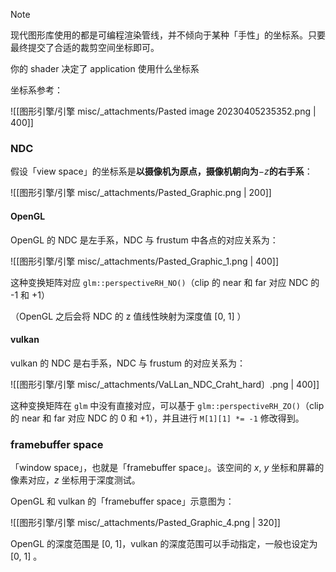 

> [!note] 
> 现代图形库使用的都是可编程渲染管线，并不倾向于某种「手性」的坐标系。只要最终提交了合适的裁剪空间坐标即可。
> 
> 你的 shader 决定了 application 使用什么坐标系

坐标系参考：

![[图形引擎/引擎 misc/_attachments/Pasted image 20230405235352.png | 400]]

### NDC

假设「view space」的坐标系是**以摄像机为原点，摄像机朝向为**$-z$**的右手系**：

![[图形引擎/引擎 misc/_attachments/Pasted_Graphic.png | 200]]

#### OpenGL

OpenGL 的 NDC 是左手系，NDC 与 frustum 中各点的对应关系为：

![[图形引擎/引擎 misc/_attachments/Pasted_Graphic_1.png | 400]]

这种变换矩阵对应 `glm::perspectiveRH_NO()`（clip 的 near 和 far 对应 NDC 的 -1 和 +1）

（OpenGL 之后会将 NDC 的 z 值线性映射为深度值 $[0,\ 1]$ ）


#### vulkan

vulkan 的 NDC 是右手系，NDC 与 frustum 的对应关系为：

![[图形引擎/引擎 misc/_attachments/VaLLan_NDC_Craht_hard〕.png | 400]]


这种变换矩阵在 `glm` 中没有直接对应，可以基于 `glm::perspectiveRH_ZO()`（clip 的 near 和 far 对应 NDC 的 0 和 +1），并且进行 `M[1][1] *= -1` 修改得到。


### framebuffer space

「window space」，也就是「framebuffer space」。该空间的 $x,\ y$ 坐标和屏幕的像素对应，$z$ 坐标用于深度测试。

OpenGL 和 vulkan 的「framebuffer space」示意图为：

![[图形引擎/引擎 misc/_attachments/Pasted_Graphic_4.png | 320]]


OpenGL 的深度范围是 $[0,\ 1]$，vulkan 的深度范围可以手动指定，一般也设定为 $[0,\ 1]$ 。

